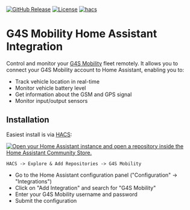 [![GitHub Release](https://img.shields.io/github/release/bkbilly/G4S-Mobility.svg?style=flat-square)](https://github.com/bkbilly/G4S-Mobility/releases)
[![License](https://img.shields.io/github/license/bkbilly/G4S-Mobility.svg?style=flat-square)](LICENSE)
[![hacs](https://img.shields.io/badge/HACS-default-orange.svg?style=flat-square)](https://hacs.xyz)


# G4S Mobility Home Assistant Integration

Control and monitor your [G4S Mobility](https://en.g4stelematix.com/) fleet remotely. It allows you to connect your G4S Mobility account to Home Assistant, enabling you to:
 - Track vehicle location in real-time
 - Monitor vehicle battery level
 - Get information about the GSM and GPS signal
 - Monitor input/output sensors



## Installation

Easiest install is via [HACS](https://hacs.xyz/):

[![Open your Home Assistant instance and open a repository inside the Home Assistant Community Store.](https://my.home-assistant.io/badges/hacs_repository.svg)](https://my.home-assistant.io/redirect/hacs_repository/?owner=bkbilly&repository=G4S-Mobility&category=integration)

`HACS -> Explore & Add Repositories -> G4S Mobility`

 - Go to the Home Assistant configuration panel ("Configuration" -> "Integrations")
 - Click on "Add Integration" and search for "G4S Mobility"
 - Enter your G4S Mobility username and password
 - Submit the configuration

